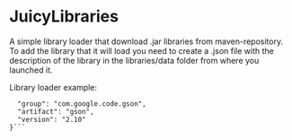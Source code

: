 # JuicyLibraries
A simple library loader that download .jar libraries from maven-repository.
To add the library that it will load you need to create a .json file with the description of the library in the libraries/data folder from where you launched it.

Library loader example:
```{
  "group": "com.google.code.gson",
  "artifact": "gson",
  "version": "2.10"
}```
